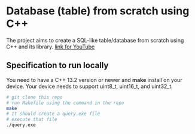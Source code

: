 # Database (table) from scratch using C++
The project aims to create a SQL-like table/database from scratch using C++ and its library.
[link for YouTube](https://www.youtube.com/)

## Specification to run locally
You need to have a C++ 13.2 version or newer and <b>make</b> install on your device. Your device needs to support uint8_t, uint16_t, and uint32_t.

```bash
# git clone this repo
# run Makefile using the command in the repo
make
# It should create a query.exe file
# execute that file
./query.exe
```
